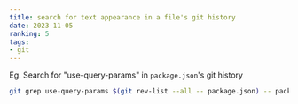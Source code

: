 ```yaml
---
title: search for text appearance in a file's git history
date: 2023-11-05
ranking: 5
tags:
- git
---
```


Eg. Search for "use-query-params" in `package.json`'s git history

```sh
git grep use-query-params $(git rev-list --all -- package.json) -- package.json
```````

